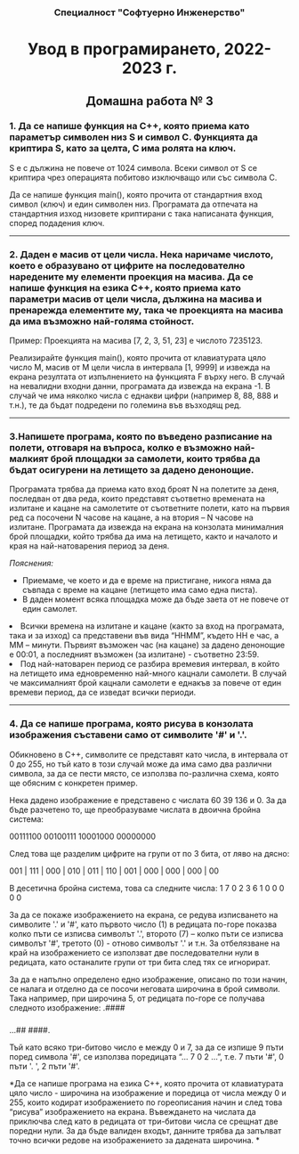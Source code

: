 <h3 align="center">Специалност "Софтуерно Инженерство"</h3>

<h1 align="center"> Увод в програмирането, 2022-2023 г.</h1>

<h2 align="center">Домашна работа № 3</h2>

<h3> 1. Да се напише функция на C++, която приема като параметър символен низ S и символ C.
Функцията да криптира S, като за целта, C има ролята на ключ. </h3>

S е с дължина не повече от 1024 символа. Всеки символ от S се криптира чрез операцията побитово изключващо или със символа C.

Да се напише функция main(), която прочита от стандартния вход символ (ключ) и един символен низ.
Програмата да отпечата на стандартния изход низовете криптирани с така написаната функция, според подадения ключ.

***

<h3> 2. Даден е масив от цели числа. Нека наричаме числото, което е образувано от цифрите на последователно наредените му елементи проекция на масива.
Да се напише функция на езика C++, която приема като параметри масив от цели числа, дължина на масива и пренарежда елементите му,
така че проекцията на масива да има възможно най-голяма стойност. </h3>
 
 Пример: Проекцията на масива [7, 2, 3, 51, 23] е числото 7235123. 
 
Реализирайте функция main(), която прочита от клавиатурата цяло число M, масив
от M цели числа в интервала [1, 9999] и извежда на екрана резултата от изпълнението на функцията F върху него. В случай на невалидни входни данни,
програмата да извежда на екрана -1. В случай че има няколко числа с еднакви цифри (например 8, 88, 888 и т.н.), те да бъдат подредени по големина във възходящ ред.

***

<h3> 3.Напишете програма, която по въведено разписание на полети, отговаря на въпроса, колко е възможно най-малкият брой площадки за самолети,
които трябва да бъдат осигурени на летището за дадено денонощие. </h3>

Програмата трябва да приема като вход броят N на полетите за деня, последван
от два реда, които представят съответно времената на излитане и кацане на самолетите от съответните полети, като на първия ред са посочени N часове на кацане,
а на втория – N часове на излитане. Програмата да извежда на екрана на конзолата минималния брой площадки, който трябва да има на летището, както и
началото и края на най-натоварения период за деня.

*Пояснения:*
- Приемаме, че което и да е време на пристигане, никога няма да съвпада с време на кацане (летището има само една писта).
- В даден момент всяка площадка може да бъде заета от не повече от един самолет.
<li> Всички времена на излитане и кацане (както за вход на програмата, така и за изход) са представени във вида “HHMM”,
където HH е час, а MM – минути. Първият възможен час (на кацане) за дадено денонощие е 00:01, а последният възможен (за излитане) - съответно 23:59.</li>
<li> Под най-натоварен период се разбира времевия интервал, в който на летището има едновременно най-много кацнали самолети.
В случай че максималният брой кацнали самолети е еднакъв за повече от един времеви период, да се изведат всички периоди.</li>

***

<h3> 4. Да се напише програма, която рисува в конзолата изображения съставени само от символите '#' и '.'. </h3>

Обикновено в C++, символите се представят като числа, в интервала от 0 до 255, но тъй като в този случай може да има само два различни символа,
за да се пести място, се използва по-различна схема, която ще обясним с конкретен пример.

Нека дадено изображение е представено с числата 60 39 136 и 0.
За да бъде разчетено то, ще преобразуваме числата в двоична бройна система:

00111100 00100111 10001000 00000000

След това ще разделим цифрите на групи от по 3 бита, от ляво на дясно:

001 | 111 | 000 | 010 | 011 | 110 | 001 | 000 | 000 | 000 | 00

В десетична бройна система, това са следните числа:
1 7 0 2 3 6 1 0 0 0 0 0

За да се покаже изображението на екрана, се редува изписването на символите '.' и '#', като първото число (1) в редицата по-горе показва колко пъти се изписва символът '.',
второто (7) – колко пъти се изписва символът '#', третото (0) - отново символът '.' и т.н. За отбелязване на край на изображението се използват две последователни нули
в редицата, като останалите групи от три бита след тях се игнорират.

За да е напълно определено едно изображение, описано по този начин, се налага и отделно да се посочи неговата широчина в брой символи.
Така например, при широчина 5, от редицата по-горе се получава следното изображение:
.####
#####
...##
####.

Тъй като всяко три-битово число е между 0 и 7, за да се изпише 9 пъти поред символа '#', се използва поредицата “... 7 0 2 …”, т.е. 7 пъти '#', 0 пъти '. ', 2 пъти '#'.
 
*Да се напише програма на езика C++, която прочита от клавиатурата цяло число - широчина на изображение и поредица от числа между 0 и 255,
които кодират изображението по гореописания начин и след това “рисува” изображението на екрана. Въвеждането на числата да приключва след
като в редицата от три-битови числа се срещнат две поредни нули. За да бъде валиден входът, данните трябва да запълват точно всички редове
на изображението за дадената широчина. *


